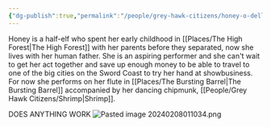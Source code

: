 ```yaml
---
{"dg-publish":true,"permalink":"/people/grey-hawk-citizens/honey-o-dell/"}
---
```


Honey is a half-elf who spent her early childhood in [[Places/The High Forest\|The High Forest]] with her parents before they separated, now she lives with her human father. She is an aspiring performer and she can't wait to get her act together and save up enough money to be able to travel to one of the big cities on the Sword Coast to try her hand at showbusiness. For now she performs on her flute in [[Places/The Bursting Barrel\|The Bursting Barrel]] accompanied by her dancing chipmunk, [[People/Grey Hawk Citizens/Shrimp\|Shrimp]].  

DOES ANYTHING WORK
![Pasted image 20240208011034.png](/img/user/Z_Attachments/Pasted%20image%2020240208011034.png)